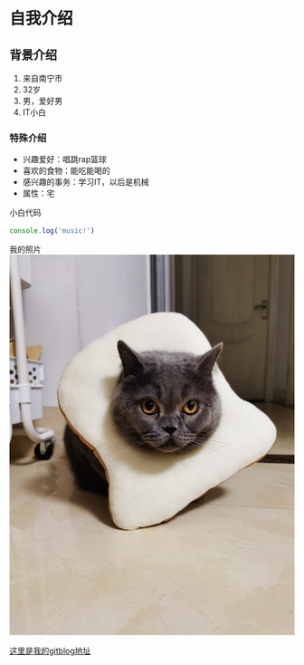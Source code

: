 # 自我介绍

## 背景介绍
1. 来自南宁市
2. 32岁
3. 男，爱好男
4. IT小白

### 特殊介绍

* 兴趣爱好：唱跳rap篮球
* 喜欢的食物：能吃能喝的
* 感兴趣的事务：学习IT，以后是机械
* 属性：宅

小白代码

```javascript
console.log('music!')
```

我的照片
![我的照片](1.jpg)

[这里是我的gitblog地址](https://github.com/gatekeeper1989/front-end-system-traning)